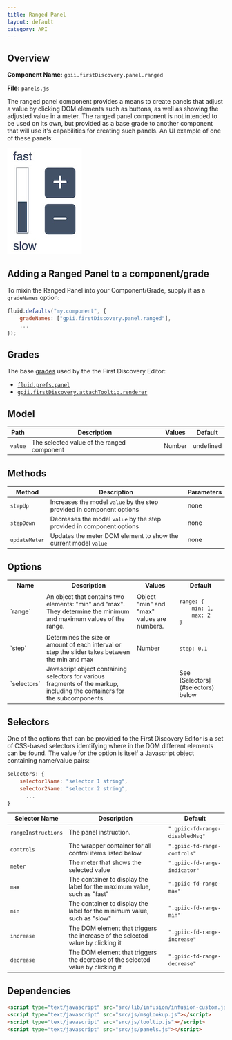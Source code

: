 ```yaml
---
title: Ranged Panel
layout: default
category: API
---
```


## Overview

**Component Name:** `gpii.firstDiscovery.panel.ranged `

**File:** `panels.js`

The ranged panel component provides a means to create panels that adjust a value by clicking DOM
elements such as buttons, as well as showing the adjusted value in a meter. The ranged panel
component is not intended to be used on its own, but provided as a base grade to another component
that will use it's capabilities for creating such panels. An UI example of one of these panels:

![vertical bar with "fast" above it and "slow" below it, with plus and minus buttons next to it](images/rangedPanel.jpeg)

## Adding a Ranged Panel to a component/grade

To mixin the Ranged Panel into your Component/Grade, supply it as a `gradeNames` option:
```javascript
fluid.defaults("my.component", {
    gradeNames: ["gpii.firstDiscovery.panel.ranged"],
    ...
});
```

## Grades

The base [grades](http://docs.fluidproject.org/infusion/development/ComponentGrades.html)
used by the the First Discovery Editor:

* [`fluid.prefs.panel`](http://docs.fluidproject.org/infusion/development/Panels.html)
* [`gpii.firstDiscovery.attachTooltip.renderer`](attachTooltipRenderer.md)

## Model

| Path   | Description | Values | Default |
|--------|-------------|--------|---------|
| `value` | The selected value of the ranged component | Number | undefined  |

## Methods

| Method | Description | Parameters |
|--------|-------------|------------|
| `stepUp` |Increases the model `value` by the step provided in component options  | none  |
| `stepDown` | Decreases the model `value` by the step provided in component options | none  |
| `updateMeter` | Updates the meter DOM element to show the current model `value` | none  |

## Options

<table>
    <tr><th>Name</th><th>Description</th><th>Values</th><th>Default</th></tr>
    <tr>
        <td>`range`</td>
        <td>An object that contains two elements: "min" and "max". They determine the minimum and maximum values of the range.</td>
        <td>Object<br/>"min" and "max" values are numbers.</td>
        <td>
        <pre><code>range: {
    min: 1,
    max: 2
}</code></pre>
        </td>
    </tr>
    <tr>
        <td>`step`</td>
        <td>Determines the size or amount of each interval or step the slider takes between the min and max</td>
        <td>Number</td>
        <td>
        <pre><code>step: 0.1</code></pre>
        </td>
    </tr>
    <tr>
        <td>`selectors`</td>
        <td>Javascript object containing selectors for various fragments of the markup, including the containers for the subcomponents.</td>
        <td></td>
        <td>See [Selectors](#selectors) below</td>
    </tr>
</table>

## Selectors

One of the options that can be provided to the First Discovery Editor is a set of CSS-based
selectors identifying where in the DOM different elements can be found. The value for the option
is itself a Javascript object containing name/value pairs:

```javascript
selectors: {
    selector1Name: "selector 1 string",
    selector2Name: "selector 2 string",
      ...
}
```

| Selector Name | Description | Default |
|---------------|-------------|---------|
| `rangeInstructions` | The panel instruction. | `".gpiic-fd-range-disabledMsg"` |
| `controls` | The wrapper container for all control items listed below | `".gpiic-fd-range-controls"` |
| `meter` |The meter that shows the selected value  | `".gpiic-fd-range-indicator"` |
| `max` | The container to display the label for the maximum value, such as "fast" | `".gpiic-fd-range-max"` |
| `min` | The container to display the label for the minimum value, such as "slow" | `".gpiic-fd-range-min"` |
| `increase` | The DOM element that triggers the increase of the selected value by clicking it | `".gpiic-fd-range-increase"` |
| `decrease` | The DOM element that triggers the decrease of the selected value by clicking it | `".gpiic-fd-range-decrease"` |

## Dependencies

```html
<script type="text/javascript" src="src/lib/infusion/infusion-custom.js"></script>
<script type="text/javascript" src="src/js/msgLookup.js"></script>
<script type="text/javascript" src="src/js/tooltip.js"></script>
<script type="text/javascript" src="src/js/panels.js"></script>
```

